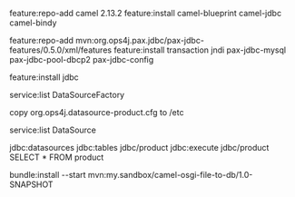 feature:repo-add camel 2.13.2
feature:install camel-blueprint camel-jdbc camel-bindy

feature:repo-add mvn:org.ops4j.pax.jdbc/pax-jdbc-features/0.5.0/xml/features
feature:install transaction jndi pax-jdbc-mysql pax-jdbc-pool-dbcp2 pax-jdbc-config

feature:install jdbc

service:list DataSourceFactory

copy org.ops4j.datasource-product.cfg to <karaf-home>/etc

service:list DataSource

jdbc:datasources
jdbc:tables jdbc/product
jdbc:execute jdbc/product SELECT * FROM product

bundle:install --start mvn:my.sandbox/camel-osgi-file-to-db/1.0-SNAPSHOT